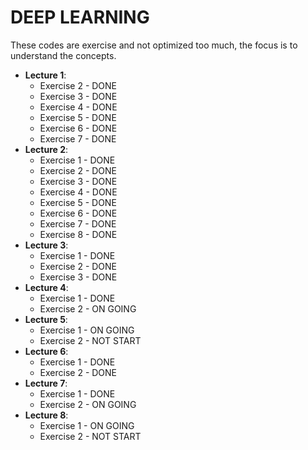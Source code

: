 # DEEP LEARNING

These codes are exercise and not optimized too much, the focus is to understand the concepts.

- __Lecture 1__:
    - Exercise 2 - DONE
    - Exercise 3 - DONE
    - Exercise 4 - DONE
    - Exercise 5 - DONE
    - Exercise 6 - DONE
    - Exercise 7 - DONE
- __Lecture 2__:
    - Exercise 1 - DONE
    - Exercise 2 - DONE
    - Exercise 3 - DONE
    - Exercise 4 - DONE
    - Exercise 5 - DONE
    - Exercise 6 - DONE
    - Exercise 7 - DONE
    - Exercise 8 - DONE
- __Lecture 3__:
    - Exercise 1 - DONE
    - Exercise 2 - DONE
    - Exercise 3 - DONE
- __Lecture 4__:
    - Exercise 1 - DONE
    - Exercise 2 - ON GOING
- __Lecture 5__:
    - Exercise 1 - ON GOING
    - Exercise 2 - NOT START
- __Lecture 6__:
    - Exercise 1 - DONE
    - Exercise 2 - DONE
- __Lecture 7__:
    - Exercise 1 - DONE
    - Exercise 2 - ON GOING
- __Lecture 8__:
    - Exercise 1 - ON GOING
    - Exercise 2 - NOT START
